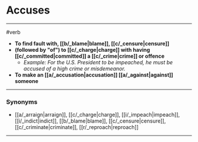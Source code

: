 # Accuses
---
#verb
- **To find fault with, [[b/_blame|blame]], [[c/_censure|censure]]**
- **(followed by "of") to [[c/_charge|charge]] with having [[c/_committed|committed]] a [[c/_crime|crime]] or offence**
	- _Example: For the U.S. President to be impeached, he must be accused of a high crime or misdemeanor._
- **To make an [[a/_accusation|accusation]] [[a/_against|against]] someone**
---
### Synonyms
- [[a/_arraign|arraign]], [[c/_charge|charge]], [[i/_impeach|impeach]], [[i/_indict|indict]], [[b/_blame|blame]], [[c/_censure|censure]], [[c/_criminate|criminate]], [[r/_reproach|reproach]]
---
